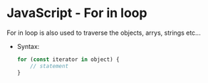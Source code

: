 # JavaScript - For in loop

For in loop is also used to traverse the objects, arrys, strings etc...

* Syntax:
    ```javascript
    for (const iterator in object) {
        // statement
    }
    ```